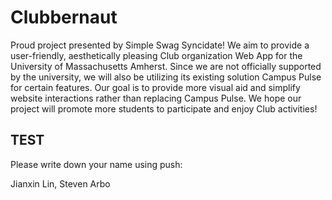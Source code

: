 # Clubbernaut
Proud project presented by Simple Swag Syncidate! We aim to provide a user-friendly, aesthetically pleasing Club organization Web App for the University of Massachusetts Amherst. Since we are not officially supported by the university, we will also be utilizing its existing solution Campus Pulse for certain features. Our goal is to provide more visual aid and simplify website interactions rather than replacing Campus Pulse. We hope our project will promote more students to participate and enjoy Club activities!


## TEST

Please write down your name using push:

Jianxin Lin, Steven Arbo
